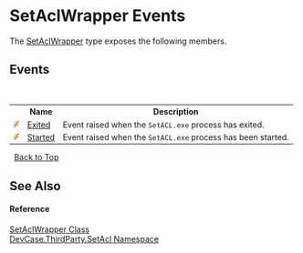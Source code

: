 # SetAclWrapper Events
 

The <a href="T_DevCase_ThirdParty_SetAcl_SetAclWrapper">SetAclWrapper</a> type exposes the following members.


## Events
&nbsp;<table><tr><th></th><th>Name</th><th>Description</th></tr><tr><td>![Public event](media/pubevent.gif "Public event")</td><td><a href="E_DevCase_ThirdParty_SetAcl_SetAclWrapper_Exited">Exited</a></td><td>
Event raised when the `SetACL.exe` process has exited.</td></tr><tr><td>![Public event](media/pubevent.gif "Public event")</td><td><a href="E_DevCase_ThirdParty_SetAcl_SetAclWrapper_Started">Started</a></td><td>
Event raised when the `SetACL.exe` process has been started.</td></tr></table>&nbsp;
<a href="#setaclwrapper-events">Back to Top</a>

## See Also


#### Reference
<a href="T_DevCase_ThirdParty_SetAcl_SetAclWrapper">SetAclWrapper Class</a><br /><a href="N_DevCase_ThirdParty_SetAcl">DevCase.ThirdParty.SetAcl Namespace</a><br />